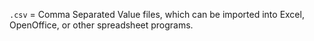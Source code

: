 `.csv` = Comma Separated Value files, which can be imported into Excel, OpenOffice, or other spreadsheet programs.
